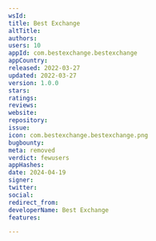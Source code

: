 ```yaml
---
wsId: 
title: Best Exchange
altTitle: 
authors: 
users: 10
appId: com.bestexchange.bestexchange
appCountry: 
released: 2022-03-27
updated: 2022-03-27
version: 1.0.0
stars: 
ratings: 
reviews: 
website: 
repository: 
issue: 
icon: com.bestexchange.bestexchange.png
bugbounty: 
meta: removed
verdict: fewusers
appHashes: 
date: 2024-04-19
signer: 
twitter: 
social: 
redirect_from: 
developerName: Best Exchange
features: 

---
```


